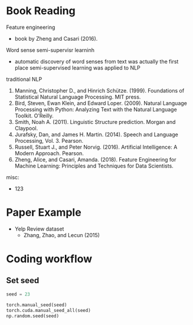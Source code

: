 # Book Reading

Feature engineering
- book by Zheng and Casari (2016).

Word sense semi-supervisr learninh
- automatic discovery of word
senses from text was actually the first place semi-supervised learning was
applied to NLP

traditional NLP
1. Manning, Christopher D., and Hinrich Schütze. (1999). Foundations of
Statistical Natural Language Processing. MIT press.
2. Bird, Steven, Ewan Klein, and Edward Loper. (2009). Natural
Language Processing with Python: Analyzing Text with the Natural
Language Toolkit. O’Reilly.
3. Smith, Noah A. (2011). Linguistic Structure prediction. Morgan and
Claypool.
4. Jurafsky, Dan, and James H. Martin. (2014). Speech and Language
Processing, Vol. 3. Pearson.
5. Russell, Stuart J., and Peter Norvig. (2016). Artificial Intelligence: A
Modern Approach. Pearson.
6. Zheng, Alice, and Casari, Amanda. (2018). Feature Engineering for
Machine Learning: Principles and Techniques for Data Scientists.

misc:
- 123

# Paper Example

- Yelp Review dataset
  - Zhang, Zhao, and Lecun (2015) 

# Coding workflow

## Set seed

```py
seed = 23

torch.manual_seed(seed)
torch.cuda.manual_seed_all(seed)
np.random.seed(seed)
```

# 

